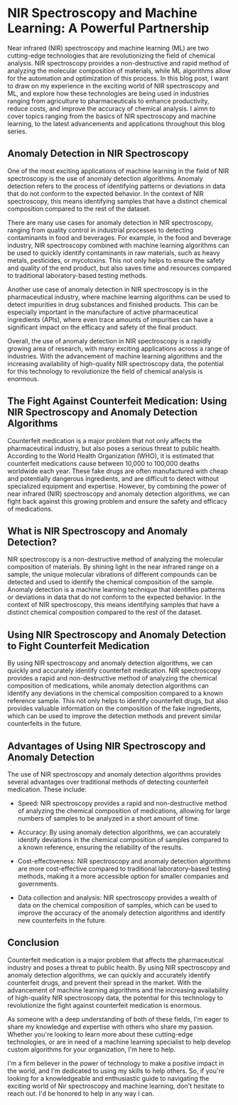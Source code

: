 # NIR Spectroscopy and Machine Learning: A Powerful Partnership

Near infrared (NIR) spectroscopy and machine learning (ML) are two cutting-edge technologies that are revolutionizing the field of chemical analysis. NIR spectroscopy provides a non-destructive and rapid method of analyzing the molecular composition of materials, while ML algorithms allow for the automation and optimization of this process. In this blog post, I want to draw on my experience in the exciting world of NIR spectroscopy and ML, and explore how these technologies are being used in industries ranging from agriculture to pharmaceuticals to enhance productivity, reduce costs, and improve the accuracy of chemical analysis. I aimn to cover topics ranging from the basics of NIR spectroscopy and machine learning, to the latest advancements and applications throughout this blog series.

## Anomaly Detection in NIR Spectroscopy

One of the most exciting applications of machine learning in the field of NIR spectroscopy is the use of anomaly detection algorithms. Anomaly detection refers to the process of identifying patterns or deviations in data that do not conform to the expected behavior. In the context of NIR spectroscopy, this means identifying samples that have a distinct chemical composition compared to the rest of the dataset.

There are many use cases for anomaly detection in NIR spectroscopy, ranging from quality control in industrial processes to detecting contaminants in food and beverages. For example, in the food and beverage industry, NIR spectroscopy combined with machine learning algorithms can be used to quickly identify contaminants in raw materials, such as heavy metals, pesticides, or mycotoxins. This not only helps to ensure the safety and quality of the end product, but also saves time and resources compared to traditional laboratory-based testing methods.

Another use case of anomaly detection in NIR spectroscopy is in the pharmaceutical industry, where machine learning algorithms can be used to detect impurities in drug substances and finished products. This can be especially important in the manufacture of active pharmaceutical ingredients (APIs), where even trace amounts of impurities can have a significant impact on the efficacy and safety of the final product.

Overall, the use of anomaly detection in NIR spectroscopy is a rapidly growing area of research, with many exciting applications across a range of industries. With the advancement of machine learning algorithms and the increasing availability of high-quality NIR spectroscopy data, the potential for this technology to revolutionize the field of chemical analysis is enormous.

## The Fight Against Counterfeit Medication: Using NIR Spectroscopy and Anomaly Detection Algorithms

Counterfeit medication is a major problem that not only affects the pharmaceutical industry, but also poses a serious threat to public health. According to the World Health Organization (WHO), it is estimated that counterfeit medications cause between 10,000 to 100,000 deaths worldwide each year. These fake drugs are often manufactured with cheap and potentially dangerous ingredients, and are difficult to detect without specialized equipment and expertise. However, by combining the power of near infrared (NIR) spectroscopy and anomaly detection algorithms, we can fight back against this growing problem and ensure the safety and efficacy of medications.

## What is NIR Spectroscopy and Anomaly Detection?

NIR spectroscopy is a non-destructive method of analyzing the molecular composition of materials. By shining light in the near infrared range on a sample, the unique molecular vibrations of different compounds can be detected and used to identify the chemical composition of the sample. Anomaly detection is a machine learning technique that identifies patterns or deviations in data that do not conform to the expected behavior. In the context of NIR spectroscopy, this means identifying samples that have a distinct chemical composition compared to the rest of the dataset.

## Using NIR Spectroscopy and Anomaly Detection to Fight Counterfeit Medication

By using NIR spectroscopy and anomaly detection algorithms, we can quickly and accurately identify counterfeit medication. NIR spectroscopy provides a rapid and non-destructive method of analyzing the chemical composition of medications, while anomaly detection algorithms can identify any deviations in the chemical composition compared to a known reference sample. This not only helps to identify counterfeit drugs, but also provides valuable information on the composition of the fake ingredients, which can be used to improve the detection methods and prevent similar counterfeits in the future.

## Advantages of Using NIR Spectroscopy and Anomaly Detection

The use of NIR spectroscopy and anomaly detection algorithms provides several advantages over traditional methods of detecting counterfeit medication. These include:

- Speed: NIR spectroscopy provides a rapid and non-destructive method of analyzing the chemical composition of medications, allowing for large numbers of samples to be analyzed in a short amount of time.

- Accuracy: By using anomaly detection algorithms, we can accurately identify deviations in the chemical composition of samples compared to a known reference, ensuring the reliability of the results.

- Cost-effectiveness: NIR spectroscopy and anomaly detection algorithms are more cost-effective compared to traditional laboratory-based testing methods, making it a more accessible option for smaller companies and governments.

- Data collection and analysis: NIR spectroscopy provides a wealth of data on the chemical composition of samples, which can be used to improve the accuracy of the anomaly detection algorithms and identify new counterfeits in the future.

## Conclusion

Counterfeit medication is a major problem that affects the pharmaceutical industry and poses a threat to public health. By using NIR spectroscopy and anomaly detection algorithms, we can quickly and accurately identify counterfeit drugs, and prevent their spread in the market. With the advancement of machine learning algorithms and the increasing availability of high-quality NIR spectroscopy data, the potential for this technology to revolutionize the fight against counterfeit medication is enormous.

As someone with a deep understanding of both of these fields, I'm eager to share my knowledge and expertise with others who share my passion. Whether you're looking to learn more about these cutting-edge technologies, or are in need of a machine learning specialist to help develop custom algorithms for your organization, I'm here to help.

I'm a firm believer in the power of technology to make a positive impact in the world, and I'm dedicated to using my skills to help others. So, if you're looking for a knowledgeable and enthusiastic guide to navigating the exciting world of Nir spectroscopy and machine learning, don't hesitate to reach out. I'd be honored to help in any way I can.
